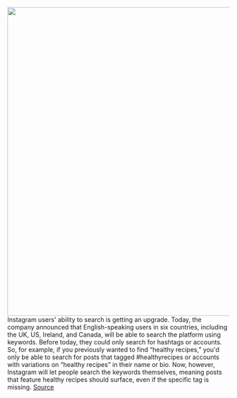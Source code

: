 <img src='https://cdn.vox-cdn.com/thumbor/r6QCPH7W26L62oBSq0A5uXVuorM=/0x0:1080x608/1200x800/filters:focal(454x218:626x390)/cdn.vox-cdn.com/uploads/chorus_image/image/67805503/Instagram_search_update_1080x608.0.png' width='700px' /><br/>
Instagram users' ability to search is getting an upgrade. Today, the company announced that English-speaking users in six countries, including the UK, US, Ireland, and Canada, will be able to search the platform using keywords. Before today, they could only search for hashtags or accounts. So, for example, if you previously wanted to find “healthy recipes,” you'd only be able to search for posts that tagged #healthyrecipes or accounts with variations on “healthy recipes” in their name or bio. Now, however, Instagram will let people search the keywords themselves, meaning posts that feature healthy recipes should surface, even if the specific tag is missing.
<a href='https://www.theverge.com/2020/11/17/21570475/instagram-keyword-search-update-hashtag-account'> Source <a/>